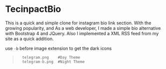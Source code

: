# TecinpactBio

This is a quick and simple clone for instagram bio link section. With the growing popularity, and As a web developer, I made a simple bio alternative with Bootstrap 4 and JQuery. Also I implemented a XML RSS feed from my site as a quick addition.

use `-b` before image extension to get the dark icons

>       telegram.png    #Day Theme
>       telegram-b.png  #Night Theme